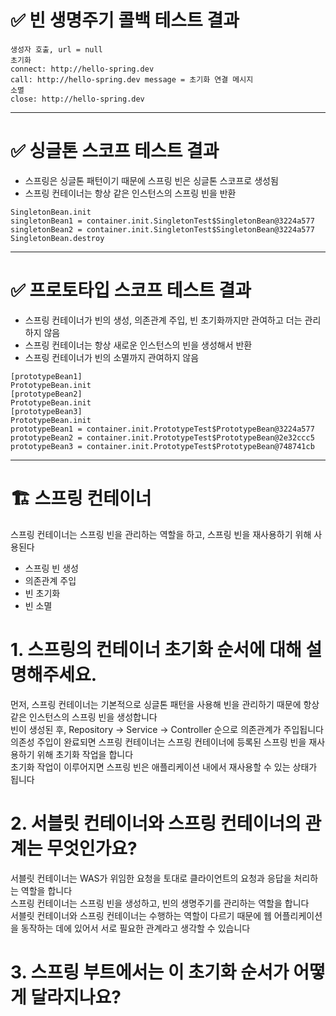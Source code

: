 # ✅ 빈 생명주기 콜백 테스트 결과
```
생성자 호출, url = null
초기화
connect: http://hello-spring.dev
call: http://hello-spring.dev message = 초기화 연결 메시지
소멸
close: http://hello-spring.dev
```
--------------

# ✅ 싱글톤 스코프 테스트 결과
- 스프링은 싱글톤 패턴이기 때문에 스프링 빈은 싱글톤 스코프로 생성됨
- 스프링 컨테이너는 항상 같은 인스턴스의 스프링 빈을 반환
```
SingletonBean.init
singletonBean1 = container.init.SingletonTest$SingletonBean@3224a577
singletonBean2 = container.init.SingletonTest$SingletonBean@3224a577
SingletonBean.destroy
```
---------------

# ✅ 프로토타입 스코프 테스트 결과
- 스프링 컨테이너가 빈의 생성, 의존관계 주입, 빈 초기화까지만 관여하고 더는 관리하지 않음
- 스프링 컨테이너는 항상 새로운 인스턴스의 빈을 생성해서 반환
- 스프링 컨테이너가 빈의 소멸까지 관여하지 않음
```
[prototypeBean1]
PrototypeBean.init
[prototypeBean2]
PrototypeBean.init
[prototypeBean3]
PrototypeBean.init
prototypeBean1 = container.init.PrototypeTest$PrototypeBean@3224a577
prototypeBean2 = container.init.PrototypeTest$PrototypeBean@2e32ccc5
prototypeBean3 = container.init.PrototypeTest$PrototypeBean@748741cb
```
---------------------

# 🏗️ 스프링 컨테이너
스프링 컨테이너는 스프링 빈을 관리하는 역할을 하고, 스프링 빈을 재사용하기 위해 사용된다
- 스프링 빈 생성
- 의존관계 주입
- 빈 초기화
- 빈 소멸

# 1. 스프링의 컨테이너 초기화 순서에 대해 설명해주세요.
먼저, 스프링 컨테이너는 기본적으로 싱글톤 패턴을 사용해 빈을 관리하기 때문에 항상 같은 인스턴스의 스프링 빈을 생성합니다 </br>
빈이 생성된 후, Repository → Service → Controller 순으로 의존관계가 주입됩니다 </br>
의존성 주입이 완료되면 스프링 컨테이너는 스프링 컨테이너에 등록된 스프링 빈을 재사용하기 위해 초기화 작업을 합니다 </br>
초기화 작업이 이루어지면 스프링 빈은 애플리케이션 내에서 재사용할 수 있는 상태가 됩니다 </br>

# 2. 서블릿 컨테이너와 스프링 컨테이너의 관계는 무엇인가요?
서블릿 컨테이너는 WAS가 위임한 요청을 토대로 클라이언트의 요청과 응답을 처리하는 역할을 합니다 </br>
스프링 컨테이너는 스프링 빈을 생성하고, 빈의 생명주기를 관리하는 역할을 합니다 </br>
서블릿 컨테이너와 스프링 컨테이너는 수행하는 역할이 다르기 때문에 웹 어플리케이션을 동작하는 데에 있어서 서로 필요한 관계라고 생각할 수 있습니다 </br>

# 3. 스프링 부트에서는 이 초기화 순서가 어떻게 달라지나요?
